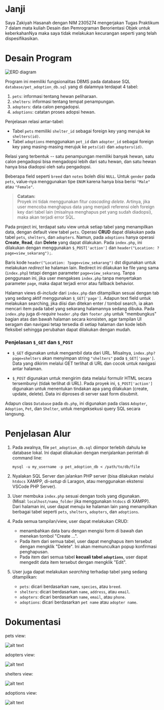 # Janji
Saya Zakiyah Hasanah dengan NIM 2305274 mengerjakan Tugas Praktikum 7 dalam mata kuliah Desain dan Pemrograman Berorientasi Objek untuk keberkahanNya maka saya tidak melakukan kecurangan seperti yang telah dispesifikasikan.

# Desain Program
![ERD diagram](Screenshot_1.png)

Program ini memiliki fungsionalitas DBMS pada database SQL `database/pet_adoption_db.sql` yang di dalamnya terdapat 4 tabel:
1. `pets`: informasi tentang hewan peliharaan.
2. `shelters`: informasi tentang tempat penampungan.
3. `adopters`: data calon pengadopsi.
4. `adoptions`: catatan proses adopsi hewan.

Penjelasan relasi antar-tabel:
- Tabel `pets` memiliki `shelter_id` sebagai foreign key yang merujuk ke `shelters(id)`.
- Tabel `adoptions` menggunakan `pet_id` dan `adopter_id` sebagai foreign key yang masing-masing merujuk ke `pets(id)` dan `adopters(id)`.

Relasi yang terbentuk -- satu penampungan memiliki banyak hewan, satu calon pengadopsi bisa mengadopsi lebih dari satu hewan, dan satu hewan hanya bisa diadopsi oleh satu pengadopsi.

Beberapa field seperti `breed` dan `notes` boleh diisi `NULL`. Untuk `gender` pada `pets`, value-nya menggunakan tipe `ENUM` karena hanya bisa berisi `"Male"` atau `"Female"`.

> **Catatan:**  
> Proyek ini tidak menggunakan fitur *cascading delete*. Artinya, jika user mencoba menghapus data yang menjadi referensi oleh foreign key dari tabel lain (misalnya menghapus pet yang sudah diadopsi), maka akan terjadi error SQL.

Pada project ini, terdapat satu view untuk setiap tabel yang menampilkan data, dengan default view tabel `pets`.  Operasi **CRUD** dapat dilakukan pada tabel `pets`, `shelters`, dan `adopters`.  Namun, pada `adoptions` hanya operasi **Create**, **Read**, dan **Delete** yang dapat dilakukan.  Pada `index.php`, ini dilakukan dengan menggunakan `$_POST['action']` dan `header("Location: ?page=view_sekarang");`.

Baris kode `header("Location: ?page=view_sekarang")` dst digunakan untuk melakukan *redirect* ke halaman lain.  Redirect ini dilakukan ke file yang sama (`index.php`) tetapi dengan parameter `page=view_sekarang`. Tanpa penggunaan ini, jika user mengakses `index.php` tanpa menyertakan parameter `page`, maka dapat terjadi error atau fallback behavior.

Halaman views di-*include* dari `index.php` dan ditampilkan sesuai dengan tab yang sedang aktif menggunakan `$_GET['page']`. Adapun text field untuk melakukan searching, jika diisi dan ditekan enter / tombol search, ia akan mencari item pada tabel yang sekarang halamannya sedang dibuka. Pada `index.php` juga di-*require* `header.php` dan `footer.php` untuk "membungkus" bagian atas dan bawah halaman secara konsisten, agar tampilan UI seragam dan navigasi tetap tersedia di setiap halaman dan kode lebih fleksibel sehingga perubahan dapat dilakukan dengan mudah.

### Penjelasan `$_GET` dan `$_POST`
- `$_GET` digunakan untuk mengambil data dari URL. Misalnya, `index.php?page=shelters` akan menyimpan string `"shelters"` pada `$_GET['page']`. Data yang dikirim melalui GET terlihat di URL dan cocok untuk navigasi antar halaman.

- `$_POST` digunakan untuk mengirim data melalui formulir HTML secara tersembunyi (tidak terlihat di URL). Pada proyek ini, `$_POST['action']` digunakan untuk menentukan tindakan apa yang dilakukan (create, update, delete). Data ini diproses di server saat form disubmit.

Adapun class `Database` pada `db.php`, ini digunakan pada class `Adopter`, `Adoption`, `Pet`, dan `Shelter`, untuk mengeksekusi query SQL secara langsung.

# Penjelasan Alur
1. Pada awalnya, file `pet_adoption_db.sql` diimpor terlebih dahulu ke database lokal. Ini dapat dilakukan dengan menjalankan perintah di command line:  
   ```
   mysql -u my_username -p pet_adoption_db < /path/to/db/file
   ```

2. Nyalakan SQL Server dan jalankan PHP server (bisa dilakukan melalui `htdocs` XAMPP, di-*setup* di Laragon, atau menggunakan ekstensi VSCode PHP Server).

3. User membuka `index.php` sesuai dengan tools yang digunakan.  
   (Misal: `localhost/nama_folder` jika menggunakan `htdocs` di XAMPP).  
   Dari halaman ini, user dapat menuju ke halaman lain yang menampilkan berbagai tabel seperti `pets`, `shelters`, `adopters`, dan `adoptions`.

4. Pada semua tampilan/view, user dapat melakukan CRUD:
    - menambahkan data baru dengan mengisi form di bawah dan menekan tombol "Create ...".
    - Pada item dari semua tabel, user dapat menghapus item tersebut dengan mengklik "Delete". Ini akan memunculkan popup konfirmasi penghapusan.
   - Pada item dari semua tabel **kecuali tabel `adoptions`**, user dapat mengedit data item tersebut dengan mengklik "Edit".

7. User juga dapat melakukan *searching* terhadap tabel yang sedang ditampilkan:  
   - `pets`: dicari berdasarkan `name`, `species`, atau `breed`.
   - `shelters`: dicari berdasarkan `name`, `address`, atau `email`.
   - `adopters`: dicari berdasarkan `name`, `email`, atau `phone`.
   - `adoptions`: dicari berdasarkan `pet name` atau `adopter name`.


# Dokumentasi
pets view: 

![alt text](Screenshot_2.gif)

adopters view:

![alt text](Screenshot_3.gif)

shelters view:

![alt text](Screenshot_4.gif)

adoptions view:

![alt text](Screenshot_5.gif)
